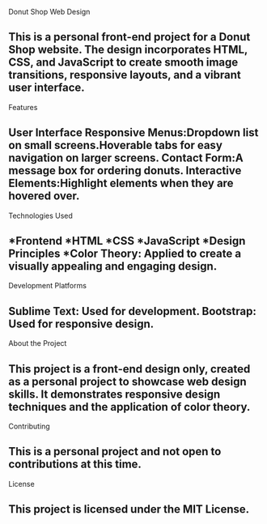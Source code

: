 Donut Shop Web Design

This is a personal front-end project for a Donut Shop website. The design incorporates HTML, CSS, and JavaScript to create smooth image transitions, responsive layouts, and a vibrant user interface.
--------------------------------------------------------------------------
Features

User Interface
Responsive Menus:Dropdown list on small screens.Hoverable tabs for easy navigation on larger screens.
Contact Form:A message box for ordering donuts.
Interactive Elements:Highlight elements when they are hovered over.
-------------------------------------------------------------------
Technologies Used

*Frontend
*HTML
*CSS
*JavaScript
*Design Principles
*Color Theory: Applied to create a visually appealing and engaging design.
-----------------------------------------------------------------------
Development Platforms

Sublime Text: Used for development.
Bootstrap: Used for responsive design.
------------------------------------------------------------------------
About the Project

This project is a front-end design only, created as a personal project to showcase web design skills. It demonstrates responsive design techniques and the application of color theory.
-------------------------------------------------------------------------------
Contributing

This is a personal project and not open to contributions at this time.
-----------------------------------------------------------------------------
License

This project is licensed under the MIT License.
---------------------------------------------------------------------------
